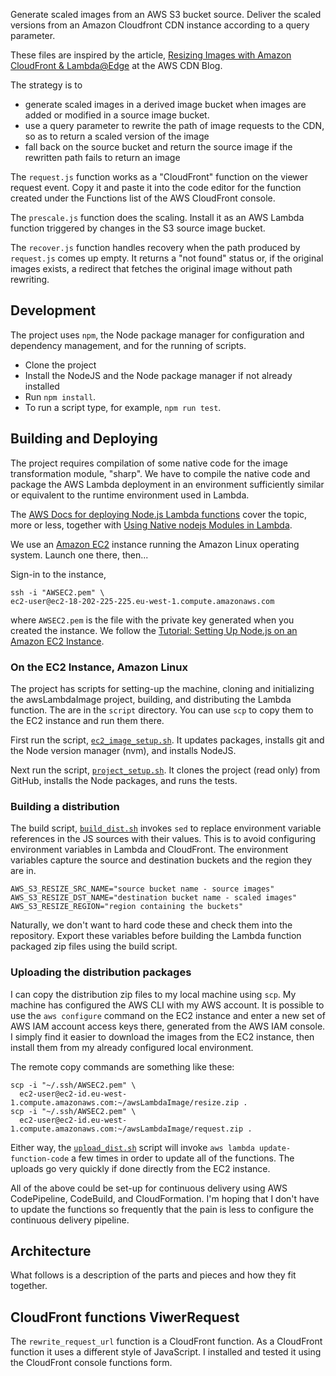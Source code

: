 Generate scaled images from an AWS S3 bucket source. Deliver the scaled
versions from an Amazon Cloudfront CDN instance according to a query
parameter.

These files are inspired by the article,
[Resizing Images with Amazon CloudFront & Lambda@Edge][cdnBlog]
at the AWS CDN Blog.

The strategy is to
- generate scaled images in a derived image bucket when images are added or
  modified in a source image bucket.
- use a query parameter to rewrite the path of image requests to the CDN,
  so as to return a scaled version of the image
- fall back on the source bucket and return the source image if the rewritten
  path fails to return an image

The `request.js` function works as a "CloudFront" function on the viewer
request event. Copy it and paste it into the code editor for the function
created under the Functions list of the AWS CloudFront console.

The `prescale.js` function does the scaling. Install it as an AWS Lambda
function triggered by changes in the S3 source image bucket.

The `recover.js` function handles recovery when the path produced by
`request.js` comes up empty. It returns a "not found" status or, if the
original images exists, a redirect that fetches the original image without
path rewriting.

## Development

The project uses `npm`, the Node package manager for configuration and
dependency management, and for the running of scripts.

- Clone the project
- Install the NodeJS and the Node package manager if not already installed
- Run `npm install`.
- To run a script type, for example, `npm run test`.

## Building and Deploying

The project requires compilation of some native code for the image
transformation module, "sharp". We have to compile the native code and package
the AWS Lambda deployment in an environment sufficiently similar or equivalent
to the runtime environment used in Lambda.

The [AWS Docs for deploying Node.js Lambda functions][depl] cover the topic,
more or less, together with [Using Native nodejs Modules in Lambda][native].

We use an [Amazon EC2][ec2] instance running the Amazon Linux operating system.
Launch one there, then...

Sign-in to the instance,

    ssh -i "AWSEC2.pem" \
    ec2-user@ec2-18-202-225-225.eu-west-1.compute.amazonaws.com

where `AWSEC2.pem`
is the file with the private key generated when you created the instance. We
follow the [Tutorial: Setting Up Node.js on an Amazon EC2 Instance][nodec2].

### On the EC2 Instance, Amazon Linux

The project has scripts for setting-up the machine, cloning and
initializing the awsLambdaImage project, building, and distributing the
Lambda function. The are in the `script` directory. You can use `scp` to
copy them to the EC2 instance and run them there.

First run the script, [`ec2_image_setup.sh`][setup]. It updates packages,
installs git and the Node version manager (nvm), and installs NodeJS.

Next run the script, [`project_setup.sh`][project]. It clones the project
(read only) from GitHub, installs the Node packages, and runs the tests.


### Building a distribution

The build script, [`build_dist.sh`][dist] invokes `sed` to replace environment
variable references in the JS sources with their values. This is to avoid
configuring environment variables in Lambda and CloudFront.  The environment
variables capture the source and destination buckets and the region they are
in.

    AWS_S3_RESIZE_SRC_NAME="source bucket name - source images"
    AWS_S3_RESIZE_DST_NAME="destination bucket name - scaled images"
    AWS_S3_RESIZE_REGION="region containing the buckets"

Naturally, we don't want to hard code these and check them into the repository.
Export these variables before building the Lambda function packaged zip files
using the build script.


### Uploading the distribution packages

I can copy the distribution zip files to my local machine using `scp`. My
machine has configured the AWS CLI with my AWS account.  It is possible to
use the `aws configure` command on the EC2 instance and enter a new set of
AWS IAM account access keys there, generated from the AWS IAM console.
I simply find it easier to download the images from the EC2 instance, then
install them from my already configured local environment.

The remote copy commands are something like these:

    scp -i "~/.ssh/AWSEC2.pem" \
      ec2-user@ec2-id.eu-west-1.compute.amazonaws.com:~/awsLambdaImage/resize.zip .
    scp -i "~/.ssh/AWSEC2.pem" \
      ec2-user@ec2-id.eu-west-1.compute.amazonaws.com:~/awsLambdaImage/request.zip .

Either way, the [`upload_dist.sh`][upload] script will invoke `aws lambda
update-function-code` a few times in order to update all of the functions.  The
uploads go very quickly if done directly from the EC2 instance.

All of the above could be set-up for continuous delivery using AWS CodePipeline,
CodeBuild, and CloudFormation. I'm hoping that I don't have to update the
functions so frequently that the pain is less to configure the continuous
delivery pipeline.


## Architecture

What follows is a description of the parts and pieces and how they fit together.

## CloudFront functions ViwerRequest

The `rewrite_request_url` function is
a CloudFront function. As a CloudFront function it uses a different style
of JavaScript. I installed and tested it using the CloudFront console functions
form.

[depl]: https://docs.aws.amazon.com/lambda/latest/dg/nodejs-package.html
[native]: https://aws.amazon.com/blogs/compute/nodejs-packages-in-lambda/
[ec2]: https://docs.aws.amazon.com/AWSEC2/latest/UserGuide/concepts.html
[nodec2]: https://docs.aws.amazon.com/sdk-for-javascript/v2/developer-guide/setting-up-node-on-ec2-instance.html
[dist]: https://github.com/wbreeze/awsLambdaImage/blob/master/script/build_dist.sh
[upload]: https://github.com/wbreeze/awsLambdaImage/blob/master/script/upload_dist.sh
[setup]: https://github.com/wbreeze/awsLambdaImage/blob/master/script/ec2_image_setup.sh
[project]: https://github.com/wbreeze/awsLambdaImage/blob/master/script/project_setup.sh
[cdnBlog]: https://aws.amazon.com/es/blogs/networking-and-content-delivery/resizing-images-with-amazon-cloudfront-lambdaedge-aws-cdn-blog/
  "Resizing Images with Amazon CloudFront & Lambda@Edge"


